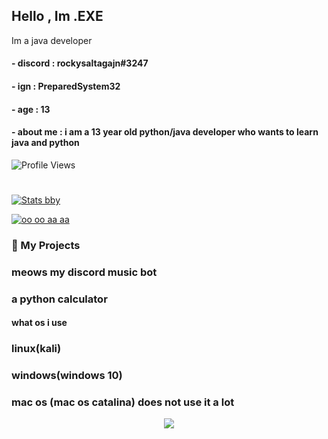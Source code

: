 ## Hello , Im .EXE

Im a java developer

#### - discord : rockysaltagajn#3247
#### - ign : PreparedSystem32
#### - age : 13
#### - about me : i am a 13 year old python/java developer who wants to learn java and python
![Profile Views](https://komarev.com/ghpvc/?username=MSUgamer576)

#



[![Stats bby](https://github-readme-stats.vercel.app/api?username=MSUgamer576&theme=dark)](https://github.com/anuraghazra/github-readme-stats)

[![oo oo aa aa](https://github-readme-stats.vercel.app/api/top-langs/?username=.MSUgamer576&theme=dark)](https://github.com/anuraghazra/github-readme-stats)
### 🚀 My Projects
### meows my discord music bot
### a python calculator

#### what os i use
### linux(kali)
### windows(windows 10)
### mac os (mac os catalina) does not use it a lot

<p align="center">
  <img src="https://mocah.org/thumbs/403092-animegirl-wallpaper.png" />
</p>

